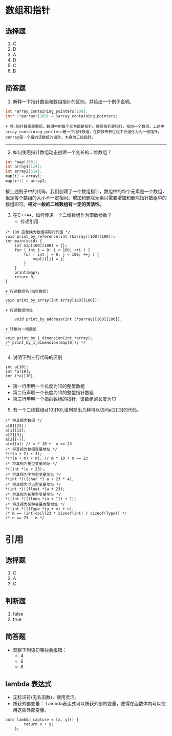# 数组和指针
## 选择题
1. C
2. D
3. A
4. D
5. C
6. B

## 简答题

1.  解释一下指针数组和数组指针的区别，并给出一个例子说明。
```c
int *array_containing_pointers[100];
int* (*parray)[100] = &array_containing_pointers;
```
	+ 答:指针数组是数组，数组中的每个元素都是指针。数组指针是指针，指向一个数组。上述中array_containing_pointers是一个指针数组，在函数传参过程中会退化为为一级指针。parray是一个指向该数组的指针，本身为三级指针。
---
2. 如何使用指针数组动态创建一个变长的二维数组？
```c
int *map[100];
int array1[114];
int array2[514];
map[i] = array1;
map[i+1] = array2;
```
按上述例子中的代码，我们创建了一个数组指针，数组中的每个元素是一个数组，但是每个数组的大小不一定相同。增加和删除元素只需要增加和删除指针数组中的数组即可。**相对一般的二维数组有一定的灵活性。**

3. 在C++中，如何传递一个二维数组作为函数参数？
	+ 传递引用
```
/* 100 应替换为数组实际行列值 */
void print_by_reference(int (&array)[100][100]);
int main(void) {
	int map[100][100] = {};
    for ( int i = 0; i < 100; ++i ) {
        for ( int j = 0; j < 100; ++j ) {
            map[i][j] = j;
        }
    }
    print(map);
    return 0;
}
```
	+ 传递数组名(指针数组)
    ```
    void print_by_array(int array[100][100]);
    ```
	+ 传递数组地址
```
	void print_by_address(int (*parray)[100][100]);
```
    + 转换为一维数组
    ```
    void print_by_1_dimension(int *array);
	/* print_by_1_dimension(map[0]); */
    ```
4. 说明下列三行代码的区别
```
int a[10];
int *a[10];
int (*a)[10];
```
+ 第一行申明一个长度为10的整型数组
+ 第二行声明一个长度为10的整型指针数组
+ 第三行申明一个指向数组的指针，该数组的长度为10

5. 有一个二维数组a[10][10],请列举出几种可以访问a[2][3]的代码。

```
/* 将其视为数组 */
a[0][23]；
a[1][13];
a[2][3];
a[3][-7];
a[m][n]; // m * 10 +  n == 23
/* 将其视为数组变量地址 */
*(*(a + 2) + 3);
*(*(a + m) + n); // m * 10 + n == 23
/* 将其视为整型变量地址 */
*((int *)a + 23)；
/* 将其视为字符型变量地址 */
*(int *)((char *) a + 23 * 4);
/* 将其视为浮点型变量地址 */
*(int *)((float *)a + 23);
/* 将其视为长整型变量地址 */
*((int *)((long *)a + 11) + 1);
/* 将其视为某种变量类型地址 */
*((int *)((Type *)a + m) + n);
/* m == (int)ceil(23 * sizeof(int) / sizeof(Type)) */
/* n == 23 - m */
```
# 引用
## 选择题
1. C
2. A
3. C
## 判断题
1. false
2. true
## 简答题
+ 观察下列语句哪些会报错：
    + 4
    + 6
    + 8
## lambda 表达式
+ 无标识符(无名函数)，使用灵活。
+ 捕获外部变量： Lambda表达式可以捕获外部的变量，使得在函数体内可以使用这些外部变量。
```
auto lambda_capture = [x, y]() {
        return x + y;
    };
```

